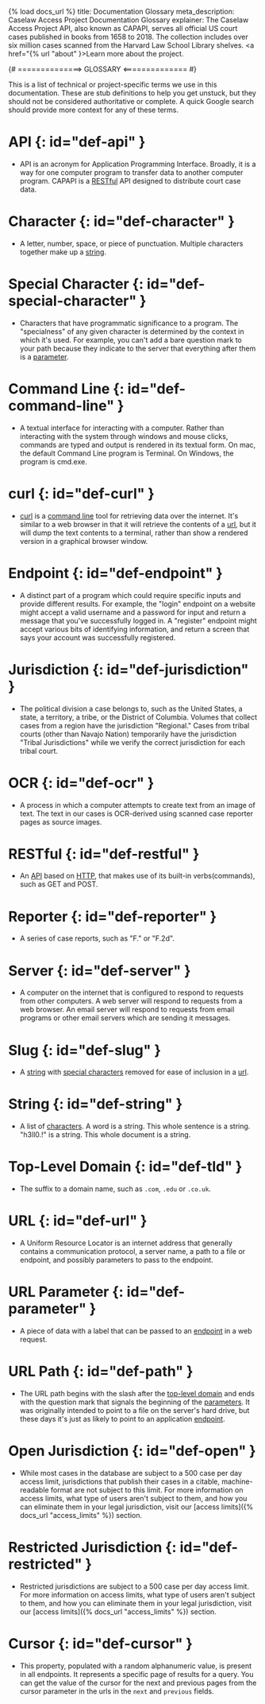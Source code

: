 {% load docs_url %}
title: Documentation Glossary
meta_description: Caselaw Access Project Documentation Glossary
explainer: The Caselaw Access Project API, also known as CAPAPI, serves all official US court cases published in books from 1658 to 2018. The collection includes over six million cases scanned from the Harvard Law School Library shelves. <a href="{% url "about" }>Learn more about the project</a>.

{# ==============> GLOSSARY <============== #}
  
This is a list of technical or project-specific terms we use in this documentation. These are stub definitions to help 
you get unstuck, but they should not be considered authoritative or complete. A quick Google search should provide more 
context for any of these terms.

# API {: id="def-api" }
* API is an acronym for Application Programming Interface. Broadly, it is a way for one computer program to transfer 
data to another computer program. CAPAPI is a [RESTful](#def-restful) API designed to distribute court case data.


# Character {: id="def-character" }
* A letter, number, space, or piece of punctuation. Multiple characters together make up a [string](#def-string).
  
  
# Special Character {: id="def-special-character" }
* Characters that have programmatic significance to a program. The "specialness" of any given 
character is determined by the context in which it's used. For example, you can't add a bare question mark to your path 
because they indicate to the server that everything after them is a [parameter](#def-parameter).


# Command Line {: id="def-command-line" }
* A textual interface for interacting with a computer. Rather than interacting with the system through windows
 and mouse clicks, commands are typed and output is rendered in its textual form. On mac, the default Command Line 
 program is Terminal. On Windows, the program is cmd.exe.


# curl {: id="def-curl" }
* [curl](https://curl.haxx.se/) is a [command line](#def-command-line) tool for retrieving data over the 
internet. It's similar to a web browser in that it will retrieve the contents of a [url](#def-url), but it will dump the
 text contents to a terminal, rather than show a rendered version in a graphical browser window.
  
  
# Endpoint {: id="def-endpoint" }
* A distinct part of a program which could require specific inputs and provide 
different results. For example, the "login" endpoint on a website might accept a valid username and a password for 
input and return a message that you've successfully logged in. A "register" endpoint might accept various bits of 
identifying information, and return a screen that says your account was successfully registered.
  

# Jurisdiction {: id="def-jurisdiction" }
* The political division a case belongs to, such as the United States, a state, a 
territory, a tribe, or the District of Columbia. Volumes that collect cases from a region have the jurisdiction 
"Regional." Cases from tribal courts (other than Navajo Nation) temporarily have the jurisdiction "Tribal Jurisdictions"
while we verify the correct jurisdiction for each tribal court.


# OCR {: id="def-ocr" }
* A process in which a computer attempts to create text from an image of text. The text in our cases is 
OCR-derived using scanned case reporter pages as source images.


# RESTful {: id="def-restful" }
* An [API](#def-api) based on [HTTP](https://en.wikipedia.org/wiki/Hypertext_Transfer_Protocol), that makes use
of its built-in verbs(commands), such as GET and POST.


# Reporter {: id="def-reporter" }
* A series of case reports, such as "F." or "F.2d".


# Server {: id="def-server" }
* A computer on the internet that is configured to respond to requests from other computers. A web 
server will respond to requests from a web browser. An email server will respond to requests from email programs or
other email servers which are sending it messages.


# Slug {: id="def-slug" }
* A [string](#def-string) with [special characters](#def-special-character) removed for ease of inclusion in a 
[url](#def-url).


# String {: id="def-string" }
* A list of [characters](#def-character). A word is a 
string. This whole sentence is a string. "h3ll0.!" is a string. This whole document is a string.


# Top-Level Domain {: id="def-tld" }
* The suffix to a domain name, such as `.com`, `.edu` or `.co.uk`.


# URL {: id="def-url" }
* A Uniform Resource Locator is an internet address that generally contains a communication protocol, a server 
name, a path to a file or endpoint, and possibly parameters to pass to the endpoint.


# URL Parameter {: id="def-parameter" }
* A piece of data with a label that can be passed to an [endpoint](#def-endpoint) in a web request.


# URL Path {: id="def-path" }
* The URL path begins with the slash after the [top-level domain](#def-tld) and ends with the question mark that signals
 the beginning of the [parameters](#def-parameter). It was originally intended to point to a file on the server's hard 
 drive, but these days it's just as likely to point to an application [endpoint](#def-endpoint).


# Open Jurisdiction {: id="def-open" }
* While most cases in the database are subject to a 500 case per day access limit, jurisdictions that publish their 
cases in a citable, machine-readable format are not subject to this limit. 
For more information on access limits, what type of users aren't subject to them, and how you can eliminate them in your
legal jurisdiction, visit our [access limits]({% docs_url "access_limits" %}) section.


# Restricted Jurisdiction {: id="def-restricted" }
* Restricted jurisdictions are subject to a 500 case per day access limit. 
For more information on access limits, what type of users aren't subject to them, and how you can eliminate them in your
legal jurisdiction, visit our [access limits]({% docs_url "access_limits" %}) section.


# Cursor {: id="def-cursor" }
* This property, populated with a random alphanumeric value, is present in all endpoints. It represents a specific page 
of results for a query. You can get the value of the cursor for the next and previous pages from the cursor parameter in
the urls in the `next` and `previous` fields.


